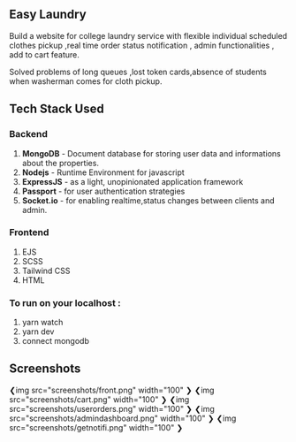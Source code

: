## Easy Laundry

Build a website for college laundry service with flexible individual scheduled clothes pickup ,real time order status notification , admin functionalities , add to cart feature.

Solved problems of long queues ,lost token cards,absence of students when washerman comes for cloth pickup.

## Tech Stack Used
### Backend
1. **MongoDB** - Document database for storing user data and informations about the properties.
2. **Nodejs** - Runtime Environment for javascript
3. **ExpressJS** - as a light, unopinionated application framework 
4. **Passport** - for user authentication strategies
6. **Socket.io** - for enabling realtime,status changes between clients and admin.

### Frontend
1. EJS
2. SCSS
3. Tailwind CSS
4. HTML

### To run on your localhost :
1. yarn watch
2. yarn dev
3. connect mongodb 

## Screenshots
❮img src="screenshots/front.png" width="100" ❯
❮img src="screenshots/cart.png" width="100" ❯
❮img src="screenshots/userorders.png" width="100" ❯
❮img src="screenshots/admindashboard.png" width="100" ❯
❮img src="screenshots/getnotifi.png" width="100" ❯


